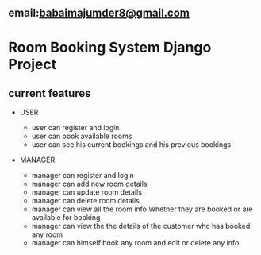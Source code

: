 ## email:babaimajumder8@gmail.com
# Room Booking System Django Project
## current features
* USER
  * user can register and login
  * user can book available rooms 
  * user can see his current bookings and his previous bookings
 
* MANAGER
    * manager can register and login
    * manager can add new room details
    * manager can update room details
    * manager can delete room details
    * manager can view all the room info Whether they are booked or are available for booking
    * manager can view the the details of the customer who has booked any room
    * manager can himself book any room and edit or delete any info 
